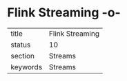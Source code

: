 # Flink Streaming -o-


|          |                     |
| -------- | ------------------- |
| title    | Flink Streaming     | 
| status   | 10                  |
| section  | Streams             |
| keywords | Streams             |





